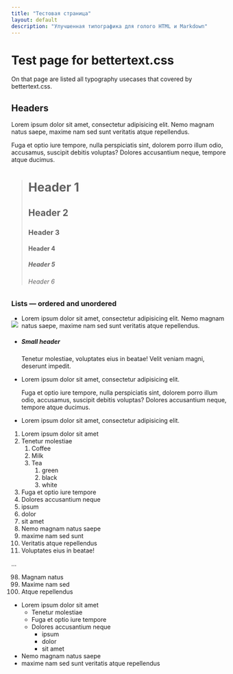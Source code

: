 ```yaml
---
title: "Тестовая страница"
layout: default
description: "Улучшенная типографика для голого HTML и Markdown"
---
```


# Test page for bettertext.css

On that page are listed all typography usecases that covered by bettertext.css.

## Headers

Lorem ipsum dolor sit amet, consectetur adipisicing elit. Nemo magnam natus saepe, maxime nam sed sunt veritatis atque repellendus.

Fuga et optio iure tempore, nulla perspiciatis sint, dolorem porro illum odio, accusamus, suscipit debitis voluptas? Dolores accusantium neque, tempore atque ducimus.

> # Header 1
> ## Header 2
> ### Header 3
> #### Header 4
> ##### Header 5
> ###### Header 6

### Lists — ordered and unordered

<p style="float:left;" ><img src="http://placehold.it/200x300" ></p>

- Lorem ipsum dolor sit amet, consectetur adipisicing elit. Nemo magnam natus saepe, maxime nam sed sunt veritatis atque repellendus.

- ##### Small header

    Tenetur molestiae, voluptates eius in beatae! Velit veniam magni, deserunt impedit.
- Lorem ipsum dolor sit amet, consectetur adipisicing elit.

    Fuga et optio iure tempore, nulla perspiciatis sint, dolorem porro illum odio, accusamus, suscipit debitis voluptas? Dolores accusantium neque, tempore atque ducimus.
- Lorem ipsum dolor sit amet, consectetur adipisicing elit.


1. Lorem ipsum dolor sit amet
2. Tenetur molestiae
    1. Coffee
    2. Milk
    3. Tea
        1. green
        2. black
        3. white
3. Fuga et optio iure tempore
4. Dolores accusantium neque
5. ipsum
6. dolor
7. sit amet
8. Nemo magnam natus saepe
9. maxime nam sed sunt
10. Veritatis atque repellendus
11. Voluptates eius in beatae!

...

<ol start="98">
    <li>Magnam natus</li>
    <li>Maxime nam sed</li>
    <li>Atque repellendus</li>
</ol>

- Lorem ipsum dolor sit amet
    - Tenetur molestiae
    - Fuga et optio iure tempore
    - Dolores accusantium neque
        - ipsum
        - dolor
        - sit amet
- Nemo magnam natus saepe
- maxime nam sed sunt veritatis atque repellendus
